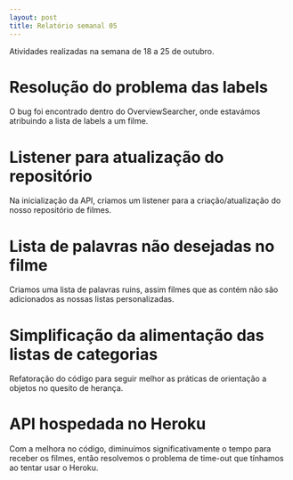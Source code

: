 ```yaml
---
layout: post
title: Relatório semanal 05
---
```


Atividades realizadas na semana de 18 a 25 de outubro.


# Resolução do problema das labels
O bug foi encontrado dentro do OverviewSearcher, onde estavámos atribuindo a lista de labels a um filme.

# Listener para atualização do repositório
Na inicialização da API, criamos um listener para a criação/atualização do nosso repositório de filmes.

# Lista de palavras não desejadas no filme
Criamos uma lista de palavras ruins, assim filmes que as contém não são adicionados as nossas listas personalizadas.

# Simplificação da alimentação das listas de categorias
Refatoração do código para seguir melhor as práticas de orientação a objetos no quesito de herança.

# API hospedada no Heroku
Com a melhora no código, diminuímos significativamente o tempo para receber os filmes, então resolvemos o problema de time-out que tínhamos ao tentar usar o Heroku.